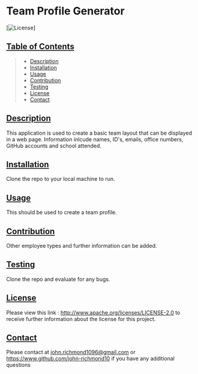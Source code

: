 # Team Profile Generator

[![License](https://img.shields.io/badge/License-Apache_2.0-blue.svg)]

## [Table of Contents](#ToC)

> - [Description](#description)
> - [Installation](#installation)
> - [Usage](#usage)
> - [Contribution](#contribution)
> - [Testing](#testing)
> - [License](#license)
> - [Contact](#contact)

## [Description](#description)

This application is used to create a basic team layout that can be displayed in a web page. Information inlcude names, ID's, emails, office numbers, GitHub accounts and school attended.

## [Installation](#installation)

Clone the repo to your local machine to run.

## [Usage](#usage)

This should be used to create a team profile.

## [Contribution](#contribution)

Other employee types and further information can be added.

## [Testing](#testing)

Clone the repo and evaluate for any bugs.

## [License](#license)

Please view this link : http://www.apache.org/licenses/LICENSE-2.0 to receive further information about the license for this project.

## [Contact](#contact)

Please contact at john.richmond1096@gmail.com or https://www.github.com/john-richmond10 if you have any additional questions
